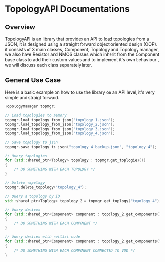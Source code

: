 # TopologyAPI Documentations

## Overview
TopologyAPI is an library that provides an API to load topologies from a JSON,
 it is designed using a straight forward object oriented design (OOP).\
it consists of 3 main classes, Component, Topology and Topology manager, 
 we also have Resistor and NMOS classes which inherit from the Component base class 
 to add their custom values and to implement it's own behaviour , we will discuss each class separately later.

## General Use Case
Here is a basic example on how to use the library on an API level, it's very simple and straigt forward.
```CPP
TopologyManager topmgr;

// Load topologies to memory
topmgr.load_topology_from_json("topology_1.json");
topmgr.load_topology_from_json("topology_2.json");
topmgr.load_topology_from_json("topology_3.json");
topmgr.load_topology_from_json("topology_4.json");

// Save topology to json
topmgr.save_topology_to_json("topology_4_backup.json", "topology_4");

// Query topologies
for (std::shared_ptr<Toplogy> topology : topmgr.get_toplogies())
{
    /* DO SOMETHING WITH EACH TOPOLOGY */
}

// Delete topology
topmgr.delete_topology("topology_4");

// Query a topology by ID
std::shared_ptr<Toplogy> topology_2 = topmgr.get_toplogy("topology_4");

// Query devices
for (std::shared_ptr<Component> component : topology_2.get_components())
{
    /* DO SOMETHING WITH EACH COMPONENT */
}

// Query devices with netlist node
for (std::shared_ptr<Component> component : topology_2.get_components("VDD"))
{
    /* DO SOMETHING WITH EACH COMPONENT CONNECTED TO VDD */
}

```

